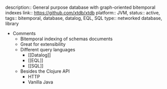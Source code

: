 description:: General purpose database with graph-oriented bitemporal indexes
link:: https://github.com/xtdb/xtdb
platform:: JVM,
status:: active, 
tags:: bitemporal, database, datalog, EQL, SQL
type:: networked database, library

- Comments
	- Bitemporal indexing of schemas documents
	- Great for extensibility
	- Different query languages
		- [[Datalog]]
		- [[EQL]]
		- [[SQL]]
	- Besides the Clojure API
		- HTTP
		- Vanilla Java